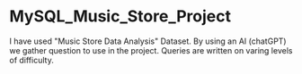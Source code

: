 # MySQL_Music_Store_Project
I have used "Music Store Data Analysis" Dataset. By using an AI (chatGPT) we gather question to use in the project. Queries are written on varing levels of difficulty.
